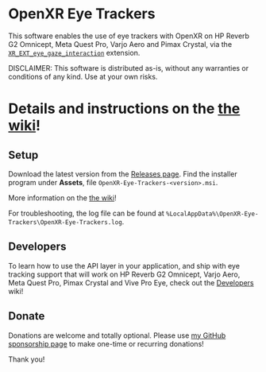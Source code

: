 # OpenXR Eye Trackers

This software enables the use of eye trackers with OpenXR on HP Reverb G2 Omnicept, Meta Quest Pro, Varjo Aero and Pimax Crystal, via the [`XR_EXT_eye_gaze_interaction`](https://registry.khronos.org/OpenXR/specs/1.0/html/xrspec.html#XR_EXT_eye_gaze_interaction) extension.

DISCLAIMER: This software is distributed as-is, without any warranties or conditions of any kind. Use at your own risks.

# Details and instructions on the [the wiki](https://github.com/mbucchia/OpenXR-Eye-Trackers/wiki)!

## Setup

Download the latest version from the [Releases page](https://github.com/mbucchia/OpenXR-Eye-Trackers/releases). Find the installer program under **Assets**, file `OpenXR-Eye-Trackers-<version>.msi`.

More information on the [the wiki](https://github.com/mbucchia/OpenXR-Eye-Trackers/wiki)!

For troubleshooting, the log file can be found at `%LocalAppData%\OpenXR-Eye-Trackers\OpenXR-Eye-Trackers.log`.

## Developers

To learn how to use the API layer in your application, and ship with eye tracking support that will work on HP Reverb G2 Omnicept, Varjo Aero, Meta Quest Pro, Pimax Crystal and Vive Pro Eye, check out the [Developers](https://github.com/mbucchia/OpenXR-Eye-Trackers/wiki/Developers) wiki!

## Donate

Donations are welcome and totally optional. Please use [my GitHub sponsorship page](https://github.com/sponsors/mbucchia) to make one-time or recurring donations!

Thank you!
